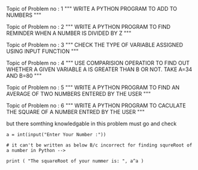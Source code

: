 Topic of Problem no : 1
""" WRITE A PYTHON  PROGRAM TO ADD TO NUMBERS """

Topic of Problem no : 2
""" WRITE A PYTHON PROGRAM TO FIND REMINDER WHEN A NUMBER IS DIVIDED BY Z """

Topic of Problem no : 3
""" CHECK THE TYPE OF VARIABLE ASSIGNED USING INPUT FUNCTION """

Topic of Problem no : 4
""" USE COMPARISION OPERATIOR TO FIND OUT WHETHER A GIVEN VARIABLE A IS GREATER THAN B OR NOT. TAKE A=34 AND B=80 """

Topic of Problem no : 5
""" WRITE A PYTHON PROGRAM TO FIND AN AVERAGE OF TWO NUMBERS ENTERED BY THE USER """

Topic of Problem no : 6
""" WRITE A PYTHON PROGRAM TO CACULATE THE SQUARE OF A NUMBER ENTRED BY THE USER """

but there somthing knowledgable in this problem must go and check
```
a = int(input("Enter Your Number :"))

# it can't be written as below B/c incorrect for finding squreRoot of a number in Python -->

print ( "The squareRoot of your nummer is: ", a^a )
```